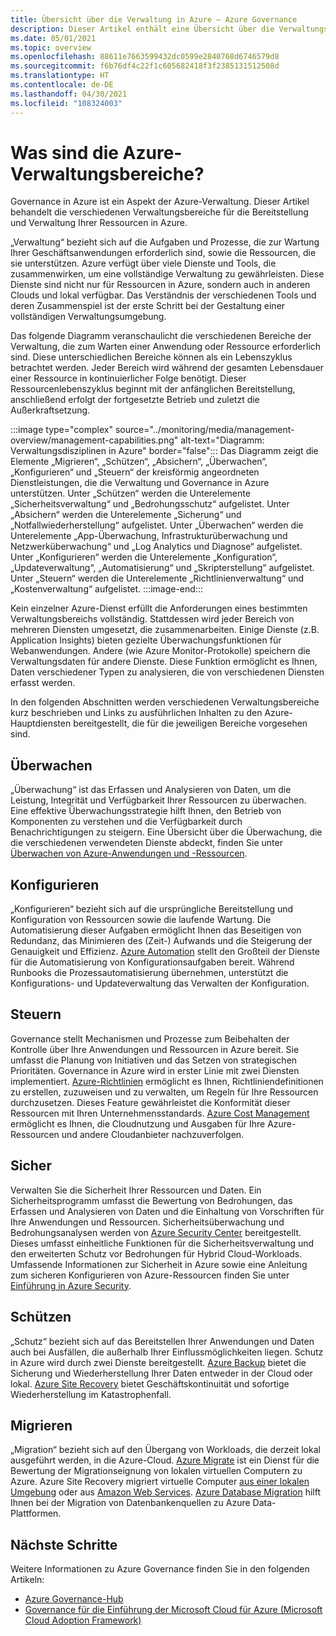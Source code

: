 ```yaml
---
title: Übersicht über die Verwaltung in Azure – Azure Governance
description: Dieser Artikel enthält eine Übersicht über die Verwaltungsbereiche für Azure-Anwendungen und -Ressourcen sowie Links zu Inhalten zu Azure-Verwaltungstools.
ms.date: 05/01/2021
ms.topic: overview
ms.openlocfilehash: 88611e7663599432dc0599e2840768d6746579d8
ms.sourcegitcommit: f6b76df4c22f1c605682418f3f2385131512508d
ms.translationtype: HT
ms.contentlocale: de-DE
ms.lasthandoff: 04/30/2021
ms.locfileid: "108324003"
---
```

# <a name="what-are-the-azure-management-areas"></a>Was sind die Azure-Verwaltungsbereiche?

Governance in Azure ist ein Aspekt der Azure-Verwaltung. Dieser Artikel behandelt die verschiedenen Verwaltungsbereiche für die Bereitstellung und Verwaltung Ihrer Ressourcen in Azure.

„Verwaltung“ bezieht sich auf die Aufgaben und Prozesse, die zur Wartung Ihrer Geschäftsanwendungen erforderlich sind, sowie die Ressourcen, die sie unterstützen. Azure verfügt über viele Dienste und Tools, die zusammenwirken, um eine vollständige Verwaltung zu gewährleisten. Diese Dienste sind nicht nur für Ressourcen in Azure, sondern auch in anderen Clouds und lokal verfügbar. Das Verständnis der verschiedenen Tools und deren Zusammenspiel ist der erste Schritt bei der Gestaltung einer vollständigen Verwaltungsumgebung.

Das folgende Diagramm veranschaulicht die verschiedenen Bereiche der Verwaltung, die zum Warten einer Anwendung oder Ressource erforderlich sind. Diese unterschiedlichen Bereiche können als ein Lebenszyklus betrachtet werden. Jeder Bereich wird während der gesamten Lebensdauer einer Ressource in kontinuierlicher Folge benötigt. Dieser Ressourcenlebenszyklus beginnt mit der anfänglichen Bereitstellung, anschließend erfolgt der fortgesetzte Betrieb und zuletzt die Außerkraftsetzung.

:::image type="complex" source="../monitoring/media/management-overview/management-capabilities.png" alt-text="Diagramm: Verwaltungsdisziplinen in Azure" border="false":::
   Das Diagramm zeigt die Elemente „Migrieren“, „Schützen“, „Absichern“, „Überwachen“, „Konfigurieren“ und „Steuern“ der kreisförmig angeordneten Dienstleistungen, die die Verwaltung und Governance in Azure unterstützen. Unter „Schützen“ werden die Unterelemente „Sicherheitsverwaltung“ und „Bedrohungsschutz“ aufgelistet. Unter „Absichern“ werden die Unterelemente „Sicherung“ und „Notfallwiederherstellung“ aufgelistet. Unter „Überwachen“ werden die Unterelemente „App-Überwachung, Infrastrukturüberwachung und Netzwerküberwachung“ und „Log Analytics und Diagnose“ aufgelistet. Unter „Konfigurieren“ werden die Unterelemente „Konfiguration“, „Updateverwaltung“, „Automatisierung“ und „Skripterstellung“ aufgelistet. Unter „Steuern“ werden die Unterelemente „Richtlinienverwaltung“ und „Kostenverwaltung“ aufgelistet.
:::image-end:::

Kein einzelner Azure-Dienst erfüllt die Anforderungen eines bestimmten Verwaltungsbereichs vollständig. Stattdessen wird jeder Bereich von mehreren Diensten umgesetzt, die zusammenarbeiten. Einige Dienste (z.B. Application Insights) bieten gezielte Überwachungsfunktionen für Webanwendungen. Andere (wie Azure Monitor-Protokolle) speichern die Verwaltungsdaten für andere Dienste. Diese Funktion ermöglicht es Ihnen, Daten verschiedener Typen zu analysieren, die von verschiedenen Diensten erfasst werden.

In den folgenden Abschnitten werden verschiedenen Verwaltungsbereiche kurz beschrieben und Links zu ausführlichen Inhalten zu den Azure-Hauptdiensten bereitgestellt, die für die jeweiligen Bereiche vorgesehen sind.

## <a name="monitor"></a>Überwachen

„Überwachung“ ist das Erfassen und Analysieren von Daten, um die Leistung, Integrität und Verfügbarkeit Ihrer Ressourcen zu überwachen. Eine effektive Überwachungsstrategie hilft Ihnen, den Betrieb von Komponenten zu verstehen und die Verfügbarkeit durch Benachrichtigungen zu steigern. Eine Übersicht über die Überwachung, die die verschiedenen verwendeten Dienste abdeckt, finden Sie unter [Überwachen von Azure-Anwendungen und -Ressourcen](../azure-monitor/overview.md).

## <a name="configure"></a>Konfigurieren

„Konfigurieren“ bezieht sich auf die ursprüngliche Bereitstellung und Konfiguration von Ressourcen sowie die laufende Wartung.
Die Automatisierung dieser Aufgaben ermöglicht Ihnen das Beseitigen von Redundanz, das Minimieren des (Zeit-) Aufwands und die Steigerung der Genauigkeit und Effizienz. [Azure Automation](../automation/automation-intro.md) stellt den Großteil der Dienste für die Automatisierung von Konfigurationsaufgaben bereit. Während Runbooks die Prozessautomatisierung übernehmen, unterstützt die Konfigurations- und Updateverwaltung das Verwalten der Konfiguration.

## <a name="govern"></a>Steuern

Governance stellt Mechanismen und Prozesse zum Beibehalten der Kontrolle über Ihre Anwendungen und Ressourcen in Azure bereit. Sie umfasst die Planung von Initiativen und das Setzen von strategischen Prioritäten.
Governance in Azure wird in erster Linie mit zwei Diensten implementiert. [Azure-Richtlinien](./policy/overview.md) ermöglicht es Ihnen, Richtliniendefinitionen zu erstellen, zuzuweisen und zu verwalten, um Regeln für Ihre Ressourcen durchzusetzen.
Dieses Feature gewährleistet die Konformität dieser Ressourcen mit Ihren Unternehmensstandards.
[Azure Cost Management](../cost-management-billing/cost-management-billing-overview.md) ermöglicht es Ihnen, die Cloudnutzung und Ausgaben für Ihre Azure-Ressourcen und andere Cloudanbieter nachzuverfolgen.

## <a name="secure"></a>Sicher

Verwalten Sie die Sicherheit Ihrer Ressourcen und Daten. Ein Sicherheitsprogramm umfasst die Bewertung von Bedrohungen, das Erfassen und Analysieren von Daten und die Einhaltung von Vorschriften für Ihre Anwendungen und Ressourcen. Sicherheitsüberwachung und Bedrohungsanalysen werden von [Azure Security Center](../security-center/security-center-introduction.md) bereitgestellt. Dieses umfasst einheitliche Funktionen für die Sicherheitsverwaltung und den erweiterten Schutz vor Bedrohungen für Hybrid Cloud-Workloads. Umfassende Informationen zur Sicherheit in Azure sowie eine Anleitung zum sicheren Konfigurieren von Azure-Ressourcen finden Sie unter [Einführung in Azure Security](../security/fundamentals/overview.md).

## <a name="protect"></a>Schützen

„Schutz“ bezieht sich auf das Bereitstellen Ihrer Anwendungen und Daten auch bei Ausfällen, die außerhalb Ihrer Einflussmöglichkeiten liegen. Schutz in Azure wird durch zwei Dienste bereitgestellt. [Azure Backup](../backup/backup-overview.md) bietet die Sicherung und Wiederherstellung Ihrer Daten entweder in der Cloud oder lokal. [Azure Site Recovery](../site-recovery/site-recovery-overview.md) bietet Geschäftskontinuität und sofortige Wiederherstellung im Katastrophenfall.

## <a name="migrate"></a>Migrieren

„Migration“ bezieht sich auf den Übergang von Workloads, die derzeit lokal ausgeführt werden, in die Azure-Cloud.
[Azure Migrate](../migrate/migrate-services-overview.md) ist ein Dienst für die Bewertung der Migrationseignung von lokalen virtuellen Computern zu Azure. Azure Site Recovery migriert virtuelle Computer [aus einer lokalen Umgebung](../site-recovery/migrate-tutorial-on-premises-azure.md) oder aus [Amazon Web Services](../site-recovery/migrate-tutorial-aws-azure.md). [Azure Database Migration](../dms/dms-overview.md) hilft Ihnen bei der Migration von Datenbankenquellen zu Azure Data-Plattformen.

## <a name="next-steps"></a>Nächste Schritte

Weitere Informationen zu Azure Governance finden Sie in den folgenden Artikeln:

- [Azure Governance-Hub](./index.yml)
- [Governance für die Einführung der Microsoft Cloud für Azure (Microsoft Cloud Adoption Framework)](/azure/cloud-adoption-framework/govern/)